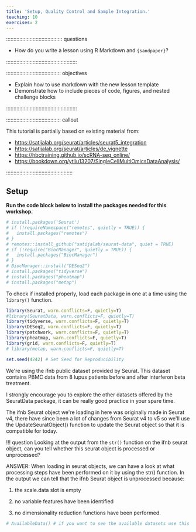 ```yaml
---
title: 'Setup, Quality Control and Sample Integration.'
teaching: 10
exercises: 2
---
```


:::::::::::::::::::::::::::::::::::::: questions 

- How do you write a lesson using R Markdown and `{sandpaper}`?

::::::::::::::::::::::::::::::::::::::::::::::::

::::::::::::::::::::::::::::::::::::: objectives

- Explain how to use markdown with the new lesson template
- Demonstrate how to include pieces of code, figures, and nested challenge blocks

::::::::::::::::::::::::::::::::::::::::::::::::

::::::::::::::::::::::::::::::::::::: callout

This tutorial is partially based on existing material from:

- https://satijalab.org/seurat/articles/seurat5_integration
- https://satijalab.org/seurat/articles/de_vignette
- https://hbctraining.github.io/scRNA-seq_online/
- https://bookdown.org/ytliu13207/SingleCellMultiOmicsDataAnalysis/

:::::::::::::::::::::::::::::::::::::::::::::


## Setup
**Run the code block below to install the packages needed for this workshop.**


``` r
# install.packages('Seurat')
# if (!requireNamespace("remotes", quietly = TRUE)) {
#   install.packages("remotes")
# }
# remotes::install_github("satijalab/seurat-data", quiet = TRUE)
# if (!require("BiocManager", quietly = TRUE)) {
#   install.packages("BiocManager")
# }
# BiocManager::install("DESeq2")
# install.packages("tidyverse")
# install.packages("pheatmap")
# install.packages("metap")
```

To check if installed properly, load each package in one at a time using the `library()` function.


``` r
library(Seurat, warn.conflicts=F, quietly=T)
#library(SeuratData, warn.conflicts=F, quietly=T)
library(tidyverse, warn.conflicts=F, quietly=T)
library(DESeq2, warn.conflicts=F, quietly=T)
library(patchwork, warn.conflicts=F, quietly=T)
library(pheatmap, warn.conflicts=F, quietly=T)
library(grid, warn.conflicts=F, quietly=T)
# library(metap, warn.conflicts=F, quietly=T)

set.seed(4242) # Set Seed for Reproducibility
```

We're using the ifnb public dataset provided by Seurat. This dataset contains PBMC data from 8 lupus patients before and after interferon beta treatment.

I strongly encourage you to explore the other datasets offered by the SeuratData package, it can be really good practice in your spare time.

The ifnb Seurat object we're loading in here was originally made in Seurat v4, there have since been a lot of changes from Seurat v4 to v5 so we'll use the UpdateSeuratObject() function to update the Seurat object so that it is compatible for today.

!!! question
    Looking at the output from the `str()` function on the ifnb seurat object, can you tell whether this seurat object is processed or unprocessed?

ANSWER: When loading in seurat objects, we can have a look at what processing steps have been performed on it by using the str() function. In the output we can tell that the ifnb Seurat object is unprocessed because:

1)  the scale.data slot is empty

2)  no variable features have been identified

3)  no dimensionality reduction functions have been performed.


``` r
# AvailableData() # if you want to see the available datasets use this function
```
